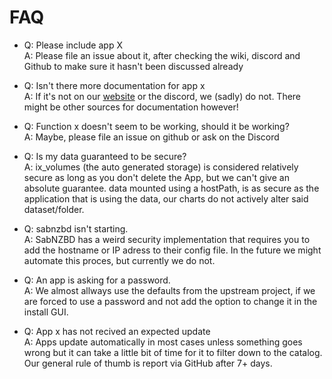 # FAQ

- Q: Please include app X<br />
A: Please file an issue about it, after checking the wiki, discord and Github to make sure it hasn't been discussed already

- Q: Isn't there more documentation for app x<br />
A: If it's not on our [website](https://truecharts.org) or the discord, we (sadly) do not. There might be other sources for documentation however!

- Q: Function x doesn't seem to be working, should it be working?<br />
A: Maybe, please file an issue on github or ask on the Discord

- Q: Is my data guaranteed to be secure?<br />
A: ix_volumes (the auto generated storage) is considered relatively secure as long as you don't delete the App, but we can't give an absolute guarantee. data mounted using a hostPath, is as secure as the application that is using the data, our charts do not actively alter said dataset/folder.

- Q: sabnzbd isn't starting.<br />
A: SabNZBD has a weird security implementation that requires you to add the hostname or IP adress to their config file. In the future we might automate this proces, but currently we do not.

- Q: An app is asking for a password.<br />
A: We almost allways use the defaults from the upstream project, if we are forced to use a password and not add the option to change it in the install GUI.

- Q: App x has not recived an expected update <br /> 
A: Apps update automatically in most cases unless something goes wrong but it can take a little bit of time for it to filter down to the catalog. Our general rule of thumb is report via GitHub after 7+ days.
